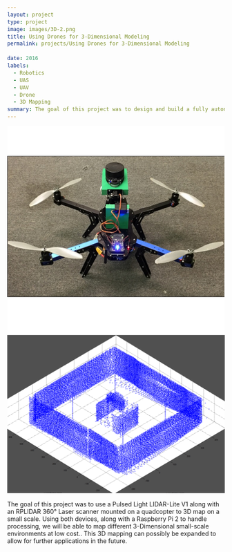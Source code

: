 ```yaml
---
layout: project
type: project
image: images/3D-2.png
title: Using Drones for 3-Dimensional Modeling
permalink: projects/Using Drones for 3-Dimensional Modeling

date: 2016
labels:
  - Robotics
  - UAS
  - UAV
  - Drone
  - 3D Mapping
summary: The goal of this project was to design and build a fully autonomous Unmanned Aerial Vehicle (UAV) to 3-D map areas which may be difficult or dangerous for humans to enter.
---
```


<div class="ui small rounded images">
  <img class="ui image" src="../images/3D-1.jpg">
  <img class="ui image" src="../images/3D-2.png"> 
</div>

   The goal of this project was to use a Pulsed Light LIDAR-Lite V1 along with an RPLIDAR 360° Laser scanner mounted on a quadcopter to 3D map on a small scale. Using both devices, along with a Raspberry Pi 2 to handle processing, we will be able to map different 3-Dimensional small-scale environments at low cost.. This 3D mapping can possibly be expanded to allow for further applications in the future.




